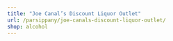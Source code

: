 ```yaml
---
title: "Joe Canal’s Discount Liquor Outlet"
url: /parsippany/joe-canals-discount-liquor-outlet/
shop: alcohol
---
```

